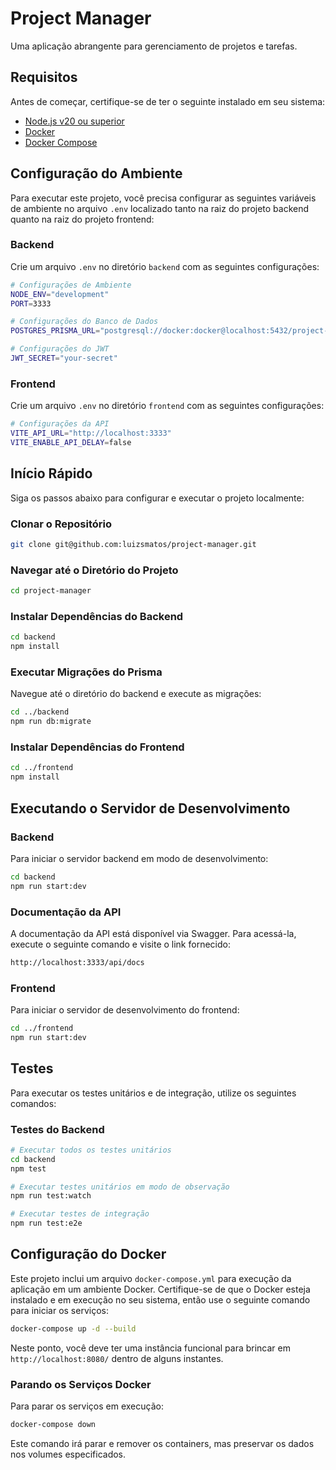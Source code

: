 # Project Manager

Uma aplicação abrangente para gerenciamento de projetos e tarefas.

## Requisitos

Antes de começar, certifique-se de ter o seguinte instalado em seu sistema:

- [Node.js v20 ou superior](https://nodejs.org/en/download)
- [Docker](https://docs.docker.com/get-docker/)
- [Docker Compose](https://docs.docker.com/compose/install/)

## Configuração do Ambiente

Para executar este projeto, você precisa configurar as seguintes variáveis de ambiente no arquivo `.env` localizado tanto na raiz do projeto backend quanto na raiz do projeto frontend:

### Backend

Crie um arquivo `.env` no diretório `backend` com as seguintes configurações:

```bash
# Configurações de Ambiente
NODE_ENV="development"
PORT=3333

# Configurações do Banco de Dados
POSTGRES_PRISMA_URL="postgresql://docker:docker@localhost:5432/project-manager"

# Configurações do JWT
JWT_SECRET="your-secret"
```

### Frontend

Crie um arquivo `.env` no diretório `frontend` com as seguintes configurações:

```bash
# Configurações da API
VITE_API_URL="http://localhost:3333"
VITE_ENABLE_API_DELAY=false
```

## Início Rápido

Siga os passos abaixo para configurar e executar o projeto localmente:

### Clonar o Repositório

```bash
git clone git@github.com:luizsmatos/project-manager.git
```

### Navegar até o Diretório do Projeto

```bash
cd project-manager
```

### Instalar Dependências do Backend

```bash
cd backend
npm install
```

### Executar Migrações do Prisma

Navegue até o diretório do backend e execute as migrações:

```bash
cd ../backend
npm run db:migrate
```

### Instalar Dependências do Frontend

```bash
cd ../frontend
npm install
```

## Executando o Servidor de Desenvolvimento

### Backend

Para iniciar o servidor backend em modo de desenvolvimento:

```bash
cd backend
npm run start:dev
```

### Documentação da API

A documentação da API está disponível via Swagger. Para acessá-la, execute o seguinte comando e visite o link fornecido:

```bash
http://localhost:3333/api/docs
```

### Frontend

Para iniciar o servidor de desenvolvimento do frontend:

```bash
cd ../frontend
npm run start:dev
```

## Testes

Para executar os testes unitários e de integração, utilize os seguintes comandos:

### Testes do Backend

```bash
# Executar todos os testes unitários
cd backend
npm test

# Executar testes unitários em modo de observação
npm run test:watch

# Executar testes de integração
npm run test:e2e
```

## Configuração do Docker

Este projeto inclui um arquivo `docker-compose.yml` para execução da aplicação em um ambiente Docker. Certifique-se de que o Docker esteja instalado e em execução no seu sistema, então use o seguinte comando para iniciar os serviços:

```bash
docker-compose up -d --build
```

Neste ponto, você deve ter uma instância funcional para brincar em `http://localhost:8080/` dentro de alguns instantes.

### Parando os Serviços Docker

Para parar os serviços em execução:

```bash
docker-compose down
```

Este comando irá parar e remover os containers, mas preservar os dados nos volumes especificados.